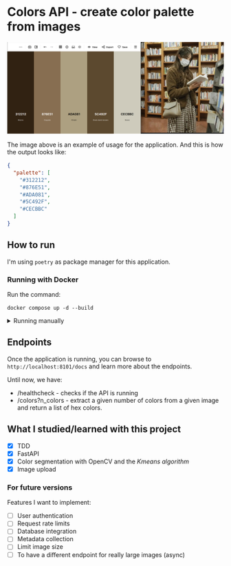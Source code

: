 # Colors API - create color palette from images

![example image](./images/example.png)

The image above is an example of usage for the application.
And this is how the output looks like:

```json
{
  "palette": [
    "#312212",
    "#876E51",
    "#ADA081",
    "#5C492F",
    "#CECBBC"
  ]
}
```

## How to run

I'm using `poetry` as package manager for this application.

### Running with Docker

Run the command:

```shell
docker compose up -d --build
```

<details>
  <summary>Running manually</summary>

1) first install the dependencies

    ```shell
    poetry install
    ```

2) then run the project in `poetry shell`:

    ```shell
    uvicorn --reload colors_api.api:app --port 8101
    ```
</details>

## Endpoints

Once the application is running, you can browse to
`http://localhost:8101/docs` and learn more about the endpoints.

Until now, we have:

- /healthcheck - checks if the API is running
- /colors?n_colors - extract a given number of colors from a
given image and return a list of hex colors.

## What I studied/learned with this project

- [x] TDD
- [x] FastAPI
- [x] Color segmentation with OpenCV and the *Kmeans algorithm*
- [x] Image upload

### For future versions

Features I want to implement:

- [ ] User authentication
- [ ] Request rate limits
- [ ] Database integration
- [ ] Metadata collection
- [ ] Limit image size
- [ ] To have a different endpoint for really large images (async)
